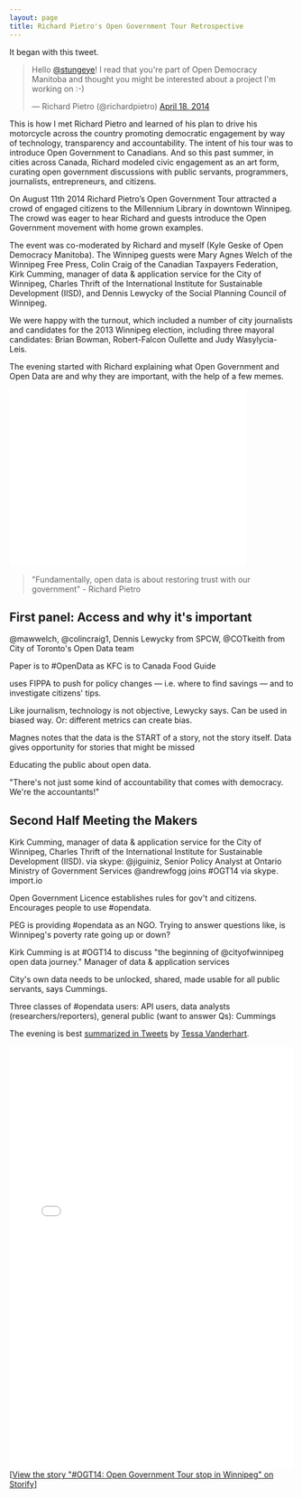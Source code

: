 ```yaml
---
layout: page
title: Richard Pietro's Open Government Tour Retrospective
---
```


It began with this tweet.

<blockquote class="twitter-tweet" lang="en"><p>Hello <a href="https://twitter.com/stungeye">@stungeye</a>! I read that you&#39;re part of Open Democracy Manitoba and thought you might be interested about a project I&#39;m working on :-)</p>&mdash; Richard Pietro (@richardpietro) <a href="https://twitter.com/richardpietro/status/456969530200580096">April 18, 2014</a></blockquote>
<script async src="//platform.twitter.com/widgets.js" charset="utf-8"></script>

This is how I met Richard Pietro and learned of his plan to drive his motorcycle across the country promoting democratic engagement by way of technology, transparency and accountability. The intent of his tour was to introduce Open Government to Canadians. And so this past summer, in cities across Canada, Richard modeled civic engagement as an art form, curating open government discussions with public servants, programmers, journalists, entrepreneurs, and citizens.

On August 11th 2014 Richard Pietro’s Open Government Tour attracted a crowd of engaged citizens to the Millennium Library in downtown Winnipeg. The crowd was eager to hear Richard and guests introduce the Open Government movement with home grown examples.

The event was co-moderated by Richard and myself (Kyle Geske of Open Democracy Manitoba). The Winnipeg guests were Mary Agnes Welch of the Winnipeg Free Press, Colin Craig of the Canadian Taxpayers Federation, Kirk Cumming, manager of data & application service for the City of Winnipeg, Charles Thrift of the International Institute for Sustainable Development (IISD), and Dennis Lewycky of the Social Planning Council of Winnipeg.

We were happy with the turnout, which included a number of city journalists and candidates for the 2013 Winnipeg election, including three mayoral candidates: Brian Bowman, Robert-Falcon Oullette and Judy Wasylycia-Leis.

The evening started with Richard explaining what Open Government and Open Data are and why they are important, with the help of a few memes.

<iframe width="420" height="315" src="//www.youtube.com/embed/f9DtEUJwevo" frameborder="0" allowfullscreen></iframe>

> "Fundamentally, open data is about restoring trust with our government" - Richard Pietro

## First panel: Access and why it's important

@mawwelch, @colincraig1, Dennis Lewycky from SPCW, @COTkeith from  City of Toronto's Open Data team

Paper is to #OpenData as KFC is to Canada Food Guide

uses FIPPA to push for policy changes — i.e. where to find savings — and to investigate citizens' tips.

Like journalism, technology is not objective, Lewycky says. Can be used in biased way. Or: different metrics can create bias.

Magnes notes that the data is the START of a story, not the story itself. Data gives opportunity for stories that might be missed

Educating the public about open data.

"There's not just some kind of accountability that comes with democracy. We're the accountants!"

## Second Half Meeting the Makers

Kirk Cumming, manager of data & application service for the City of Winnipeg, Charles Thrift of the International Institute for Sustainable Development (IISD). via skype: @jiguiniz, Senior Policy Analyst at Ontario Ministry of Government Services @andrewfogg joins #OGT14 via skype.  import.io

Open Government Licence establishes rules for gov't and citizens. Encourages people to use #opendata.

PEG is providing #opendata as an NGO. Trying to answer questions like, is Winnipeg's poverty rate going up or down?

Kirk Cumming is at #OGT14 to discuss "the beginning of @cityofwinnipeg open data journey." Manager of data & application services

City's own data needs to be unlocked, shared, made usable for all public servants, says Cummings.

Three classes of #opendata users: API users, data analysts (researchers/reporters), general public (want to answer Qs): Cummings

The evening is best [summarized in Tweets](https://storify.com/tessavanderhart/ogt14-opengovernment-tour-stop-in-winnipeg) by [Tessa Vanderhart](https://twitter.com/tessavanderhart).

<div class="storify"><iframe src="//storify.com/tessavanderhart/ogt14-opengovernment-tour-stop-in-winnipeg/embed?header=false&border=false&template=slideshow" width="100%" height="750" frameborder="no" allowtransparency="true"></iframe><script src="//storify.com/tessavanderhart/ogt14-opengovernment-tour-stop-in-winnipeg.js?header=false&border=false&template=slideshow"></script><noscript>[<a href="//storify.com/tessavanderhart/ogt14-opengovernment-tour-stop-in-winnipeg" target="_blank">View the story "#OGT14: Open Government Tour stop in Winnipeg" on Storify</a>]</noscript></div>
